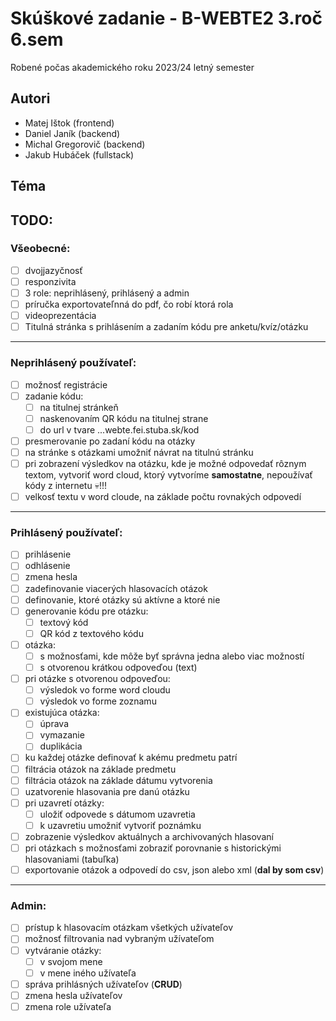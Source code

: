 # Skúškové zadanie - B-WEBTE2 3.roč 6.sem

Robené počas akademického roku 2023/24 letný semester

## Autori

-   Matej Ištok (frontend)
-   Daniel Janík (backend)
-   Michal Gregorovič (backend)
-   Jakub Hubáček (fullstack)

## Téma

## TODO:

### Všeobecné:

-   [ ] dvojjazyčnosť
-   [ ] responzivita
-   [ ] 3 role: neprihlásený, prihlásený a admin
-   [ ] príručka exportovateľnná do pdf, čo robí ktorá rola
-   [ ] videoprezentácia
-   [ ] Titulná stránka s prihlásením a zadaním kódu pre anketu/kvíz/otázku

---

### Neprihlásený používateľ:

-   [ ] možnosť registrácie
-   [ ] zadanie kódu:
    -   [ ] na titulnej stránkeň
    -   [ ] naskenovaním QR kódu na titulnej strane
    -   [ ] do url v tvare ...webte.fei.stuba.sk/kod
-   [ ] presmerovanie po zadaní kódu na otázky
-   [ ] na stránke s otázkami umožniť návrat na titulnú stránku
-   [ ] pri zobrazení výsledkov na otázku, kde je možné odpovedať rôznym textom, vytvoriť word cloud, ktorý vytvoríme **samostatne**, nepoužívať kódy z internetu :skull:!!!
-   [ ] velkosť textu v word cloude, na základe počtu rovnakých odpovedí

---

### Prihlásený používateľ:

-   [ ] prihlásenie
-   [ ] odhlásenie
-   [ ] zmena hesla
-   [ ] zadefinovanie viacerých hlasovacích otázok
-   [ ] definovanie, ktoré otázky sú aktívne a ktoré nie
-   [ ] generovanie kódu pre otázku:
    -   [ ] textový kód
    -   [ ] QR kód z textového kódu
-   [ ] otázka:
    -   [ ] s možnosťami, kde môže byť správna jedna alebo viac možností
    -   [ ] s otvorenou krátkou odpoveďou (text)
-   [ ] pri otázke s otvorenou odpoveďou:
    -   [ ] výsledok vo forme word cloudu
    -   [ ] výsledok vo forme zoznamu
-   [ ] existujúca otázka:
    -   [ ] úprava
    -   [ ] vymazanie
    -   [ ] duplikácia
-   [ ] ku každej otázke definovať k akému predmetu patrí
-   [ ] filtrácia otázok na základe predmetu
-   [ ] filtrácia otázok na základe dátumu vytvorenia
-   [ ] uzatvorenie hlasovania pre danú otázku
-   [ ] pri uzavretí otázky:
    -   [ ] uložiť odpovede s dátumom uzavretia
    -   [ ] k uzavretiu umožniť vytvoriť poznámku
-   [ ] zobrazenie výsledkov aktuálnych a archivovaných hlasovaní
-   [ ] pri otázkach s možnosťami zobraziť porovnanie s historickými hlasovaniami (tabuľka)
-   [ ] exportovanie otázok a odpovedí do csv, json alebo xml (**dal by som csv**)

---

### Admin:

-   [ ] prístup k hlasovacím otázkam všetkých užívateľov
-   [ ] možnosť filtrovania nad vybraným užívateľom
-   [ ] vytváranie otázky:
    -   [ ] v svojom mene
    -   [ ] v mene iného užívateľa
-   [ ] správa prihlásných užívateľov (**CRUD**)
-   [ ] zmena hesla užívateľov
-   [ ] zmena role užívateľa
